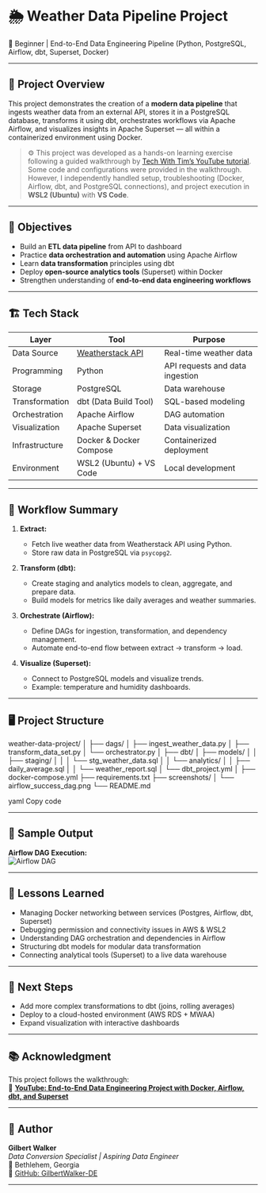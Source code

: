 # 🌦️ Weather Data Pipeline Project  
🚀 Beginner | End-to-End Data Engineering Pipeline (Python, PostgreSQL, Airflow, dbt, Superset, Docker)

---

## 🧩 Project Overview  
This project demonstrates the creation of a **modern data pipeline** that ingests weather data from an external API, stores it in a PostgreSQL database, transforms it using dbt, orchestrates workflows via Apache Airflow, and visualizes insights in Apache Superset — all within a containerized environment using Docker.

> ⚙️ This project was developed as a hands-on learning exercise following a guided walkthrough by [Tech With Tim’s YouTube tutorial](https://youtu.be/vMgFadPxOLk?si=WK15RGHJkvRZsKP7).  
> Some code and configurations were provided in the walkthrough. However, I independently handled setup, troubleshooting (Docker, Airflow, dbt, and PostgreSQL connections), and project execution in **WSL2 (Ubuntu)** with **VS Code**.

---

## 🧠 Objectives
- Build an **ETL data pipeline** from API to dashboard  
- Practice **data orchestration and automation** using Apache Airflow  
- Learn **data transformation** principles using dbt  
- Deploy **open-source analytics tools** (Superset) within Docker  
- Strengthen understanding of **end-to-end data engineering workflows**

---

## 🏗️ Tech Stack
| Layer | Tool | Purpose |
|-------|------|----------|
| Data Source | [Weatherstack API](https://weatherstack.com/) | Real-time weather data |
| Programming | Python | API requests and data ingestion |
| Storage | PostgreSQL | Data warehouse |
| Transformation | dbt (Data Build Tool) | SQL-based modeling |
| Orchestration | Apache Airflow | DAG automation |
| Visualization | Apache Superset | Data visualization |
| Infrastructure | Docker & Docker Compose | Containerized deployment |
| Environment | WSL2 (Ubuntu) + VS Code | Local development |

---

## 🔄 Workflow Summary
1. **Extract:**  
   - Fetch live weather data from Weatherstack API using Python.  
   - Store raw data in PostgreSQL via `psycopg2`.

2. **Transform (dbt):**  
   - Create staging and analytics models to clean, aggregate, and prepare data.  
   - Build models for metrics like daily averages and weather summaries.

3. **Orchestrate (Airflow):**  
   - Define DAGs for ingestion, transformation, and dependency management.  
   - Automate end-to-end flow between extract → transform → load.

4. **Visualize (Superset):**  
   - Connect to PostgreSQL models and visualize trends.  
   - Example: temperature and humidity dashboards.

---

## 🖥️ Project Structure
weather-data-project/
│
├── dags/
│ ├── ingest_weather_data.py
│ ├── transform_data_set.py
│ └── orchestrator.py
│
├── dbt/
│ ├── models/
│ │ ├── staging/
│ │ │ └── stg_weather_data.sql
│ │ └── analytics/
│ │ ├── daily_average.sql
│ │ └── weather_report.sql
│ └── dbt_project.yml
│
├── docker-compose.yml
├── requirements.txt
├── screenshots/
│ └── airflow_success_dag.png
└── README.md

yaml
Copy code

---

## 📸 Sample Output  
**Airflow DAG Execution:**  
![Airflow DAG](screenshots/airflow_success_dag.png)

---

## 🧩 Lessons Learned
- Managing Docker networking between services (Postgres, Airflow, dbt, Superset)  
- Debugging permission and connectivity issues in AWS & WSL2  
- Understanding DAG orchestration and dependencies in Airflow  
- Structuring dbt models for modular data transformation  
- Connecting analytical tools (Superset) to a live data warehouse  

---

## 🏁 Next Steps
- Add more complex transformations to dbt (joins, rolling averages)  
- Deploy to a cloud-hosted environment (AWS RDS + MWAA)  
- Expand visualization with interactive dashboards  

---

## 📚 Acknowledgment
This project follows the walkthrough:  
🎥 [**YouTube: End-to-End Data Engineering Project with Docker, Airflow, dbt, and Superset**](https://youtu.be/vMgFadPxOLk?si=WK15RGHJkvRZsKP7)

---

## 👤 Author
**Gilbert Walker**  
_Data Conversion Specialist | Aspiring Data Engineer_  
📍 Bethlehem, Georgia  
🔗 [GitHub: GilbertWalker-DE](https://github.com/GilbertWalker-DE)

---